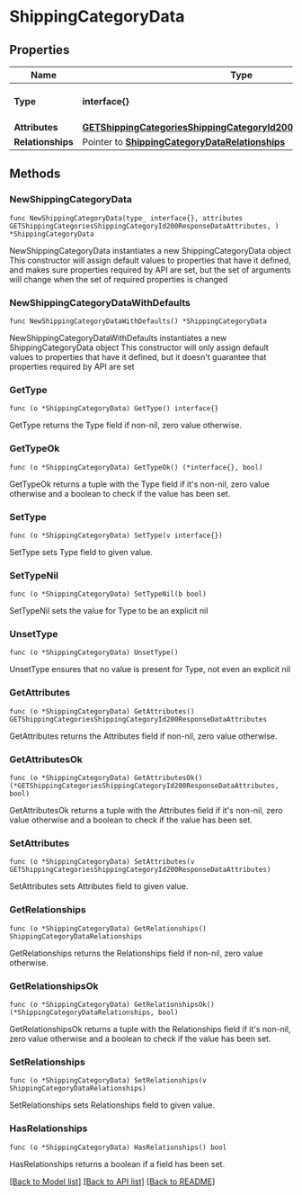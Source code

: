 # ShippingCategoryData

## Properties

Name | Type | Description | Notes
------------ | ------------- | ------------- | -------------
**Type** | **interface{}** | The resource&#39;s type | 
**Attributes** | [**GETShippingCategoriesShippingCategoryId200ResponseDataAttributes**](GETShippingCategoriesShippingCategoryId200ResponseDataAttributes.md) |  | 
**Relationships** | Pointer to [**ShippingCategoryDataRelationships**](ShippingCategoryDataRelationships.md) |  | [optional] 

## Methods

### NewShippingCategoryData

`func NewShippingCategoryData(type_ interface{}, attributes GETShippingCategoriesShippingCategoryId200ResponseDataAttributes, ) *ShippingCategoryData`

NewShippingCategoryData instantiates a new ShippingCategoryData object
This constructor will assign default values to properties that have it defined,
and makes sure properties required by API are set, but the set of arguments
will change when the set of required properties is changed

### NewShippingCategoryDataWithDefaults

`func NewShippingCategoryDataWithDefaults() *ShippingCategoryData`

NewShippingCategoryDataWithDefaults instantiates a new ShippingCategoryData object
This constructor will only assign default values to properties that have it defined,
but it doesn't guarantee that properties required by API are set

### GetType

`func (o *ShippingCategoryData) GetType() interface{}`

GetType returns the Type field if non-nil, zero value otherwise.

### GetTypeOk

`func (o *ShippingCategoryData) GetTypeOk() (*interface{}, bool)`

GetTypeOk returns a tuple with the Type field if it's non-nil, zero value otherwise
and a boolean to check if the value has been set.

### SetType

`func (o *ShippingCategoryData) SetType(v interface{})`

SetType sets Type field to given value.


### SetTypeNil

`func (o *ShippingCategoryData) SetTypeNil(b bool)`

 SetTypeNil sets the value for Type to be an explicit nil

### UnsetType
`func (o *ShippingCategoryData) UnsetType()`

UnsetType ensures that no value is present for Type, not even an explicit nil
### GetAttributes

`func (o *ShippingCategoryData) GetAttributes() GETShippingCategoriesShippingCategoryId200ResponseDataAttributes`

GetAttributes returns the Attributes field if non-nil, zero value otherwise.

### GetAttributesOk

`func (o *ShippingCategoryData) GetAttributesOk() (*GETShippingCategoriesShippingCategoryId200ResponseDataAttributes, bool)`

GetAttributesOk returns a tuple with the Attributes field if it's non-nil, zero value otherwise
and a boolean to check if the value has been set.

### SetAttributes

`func (o *ShippingCategoryData) SetAttributes(v GETShippingCategoriesShippingCategoryId200ResponseDataAttributes)`

SetAttributes sets Attributes field to given value.


### GetRelationships

`func (o *ShippingCategoryData) GetRelationships() ShippingCategoryDataRelationships`

GetRelationships returns the Relationships field if non-nil, zero value otherwise.

### GetRelationshipsOk

`func (o *ShippingCategoryData) GetRelationshipsOk() (*ShippingCategoryDataRelationships, bool)`

GetRelationshipsOk returns a tuple with the Relationships field if it's non-nil, zero value otherwise
and a boolean to check if the value has been set.

### SetRelationships

`func (o *ShippingCategoryData) SetRelationships(v ShippingCategoryDataRelationships)`

SetRelationships sets Relationships field to given value.

### HasRelationships

`func (o *ShippingCategoryData) HasRelationships() bool`

HasRelationships returns a boolean if a field has been set.


[[Back to Model list]](../README.md#documentation-for-models) [[Back to API list]](../README.md#documentation-for-api-endpoints) [[Back to README]](../README.md)


